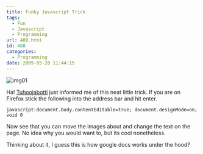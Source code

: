 ```yaml
---
title: Funky Javascript Trick
tags:
  - Fun
  - Javascript
  - Programming
url: 488.html
id: 488
categories:
  - Programming
date: 2009-05-20 11:44:15
---
```


![img01](https://mikecann.co.uk/wp-content/uploads/2009/05/img01.png "img01")

Ha! [Tuhoojabotti](https://canihasablog.blogspot.com/) just informed me of this neat little trick. If you are on Firefox stick the following into the address bar and hit enter.

<!-- more -->

`javascript:document.body.contentEditable=true; document.designMode=on; void 0`

Now see that you can move the images about and change the text on the page. No idea why you would want to, but its cool nonetheless.

Thinking about it, I guess this is how google docs works under the hood?
